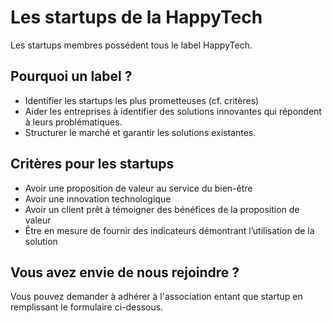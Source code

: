 # Les startups de la HappyTech

Les startups membres possédent tous le label HappyTech.

## Pourquoi un label ?

- Identifier les startups les plus prometteuses (cf. critères)
- Aider les entreprises à identifier des solutions innovantes qui répondent à leurs problématiques.
- Structurer le marché et garantir les solutions existantes.

## Critères pour les startups

- Avoir une proposition de valeur au service du bien-être
- Avoir une innovation technologique
- Avoir un client prêt à témoigner des bénéfices de la proposition de valeur
- Être en mesure de fournir des indicateurs démontrant l’utilisation de la solution

## Vous avez envie de nous rejoindre ?

Vous pouvez demander à adhérer à l'association entant que startup en remplissant le formulaire ci-dessous.

